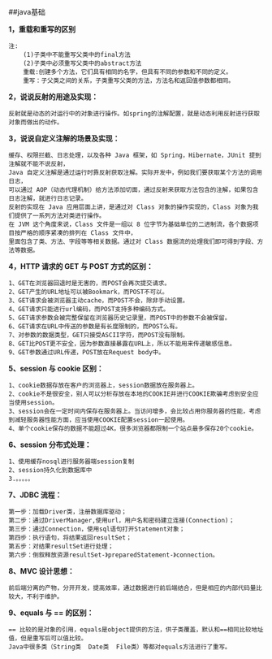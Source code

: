 ##java基础

**1，重载和重写的区别**

    注: 
        (1)子类中不能重写父类中的final方法 
        (2)子类中必须重写父类中的abstract方法 
        重载:创建多个方法，它们具有相同的名字，但具有不同的参数和不同的定义。
        重写：子父类之间的关系，子类重写父类的方法，方法名和返回值参数都相同。

**2，说说反射的用途及实现：**

    反射就是动态的对运行中的对象进行操作。如spring的注解配置，就是动态利用反射进行获取对象而做出的动作。
    
**3，说说自定义注解的场景及实现：**

    缓存、权限拦截、日志处理，以及各种 Java 框架，如 Spring，Hibernate，JUnit 提到注解就不能不说反射，
    Java 自定义注解是通过运行时靠反射获取注解。实际开发中，例如我们要获取某个方法的调用日志，
    可以通过 AOP（动态代理机制）给方法添加切面，通过反射来获取方法包含的注解，如果包含日志注解，就进行日志记录。
    反射的实现在 Java 应用层面上讲，是通过对 Class 对象的操作实现的，Class 对象为我们提供了一系列方法对类进行操作。
    在 JVM 这个角度来说，Class 文件是一组以 8 位字节为基础单位的二进制流，各个数据项目按严格的顺序紧凑的排列在 Class 文件中，
    里面包含了类、方法、字段等等相关数据。通过对 Class 数据流的处理我们即可得到字段、方法等数据。
    
**4，HTTP 请求的 GET 与 POST 方式的区别：**

    1、GET在浏览器回退时是无害的，而POST会再次提交请求。
    2、GET产生的URL地址可以被Bookmark，而POST不可以。
    3、GET请求会被浏览器主动cache，而POST不会，除非手动设置。
    4、GET请求只能进行url编码，而POST支持多种编码方式。
    5、GET请求参数会被完整保留在浏览器历史记录里，而POST中的参数不会被保留。
    6、GET请求在URL中传送的参数是有长度限制的，而POST么有。
    7、对参数的数据类型，GET只接受ASCII字符，而POST没有限制。
    8、GET比POST更不安全，因为参数直接暴露在URL上，所以不能用来传递敏感信息。
    9、GET参数通过URL传递，POST放在Request body中。
    
**5、session 与 cookie 区别：**

    1、cookie数据存放在客户的浏览器上，session数据放在服务器上。
    2、cookie不是很安全，别人可以分析存放在本地的COOKIE并进行COOKIE欺骗考虑到安全应当使用session。
    3、session会在一定时间内保存在服务器上。当访问增多，会比较占用你服务器的性能，考虑到减轻服务器性能方面，应当使用COOKIE配置session一起使用。
    4、单个cookie保存的数据不能超过4K，很多浏览器都限制一个站点最多保存20个cookie。

**6、session 分布式处理：**

    1、使用缓存nosql进行服务器端session复制
    2、session持久化到数据库中
    3.。。。。。
    
**7、JDBC 流程：**

    第一步：加载Driver类，注册数据库驱动；
    第二步：通过DriverManager,使用url，用户名和密码建立连接(Connection)；
    第三步：通过Connection，使用sql语句打开Statement对象；
    第四步：执行语句，将结果返回resultSet；
    第五步：对结果resultSet进行处理；
    第六步：倒叙释放资源resultSet-》preparedStatement-》connection。
**8、MVC 设计思想：**

    前后端分离的产物，分开开发，提高效率，通过数据进行前后端结合，但是相应的内部代码量比较大，不利于维护。
**9、equals 与 == 的区别：**

    == 比较的是对象的引用，equals是object提供的方法，供子类覆盖，默认和==相同比较地址值，但是重写后可以值比较。
    Java中很多类（String类  Date类  File类）等都对equals方法进行了重写。
        